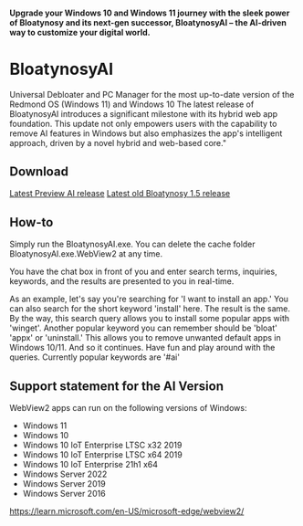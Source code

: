 #### Upgrade your Windows 10 and Windows 11 journey with the sleek power of Bloatynosy and its next-gen successor, BloatynosyAI – the AI-driven way to customize your digital world.

# BloatynosyAI
Universal Debloater and PC Manager for the most up-to-date version of the Redmond OS (Windows 11) and Windows 10
The latest release of BloatynosyAI introduces a significant milestone with its hybrid web app foundation. This update not only empowers users with the capability to remove AI features in Windows but also emphasizes the app's intelligent approach, driven by a novel hybrid and web-based core."

## Download
[Latest Preview AI release](https://github.com/builtbybel/BloatynosyAI/releases)
[Latest old Bloatynosy 1.5 release]([https://github.com/builtbybel/BloatynosyAI/release](https://github.com/builtbybel/Bloatynosy/releases/tag/1.5.0)s)

## How-to
Simply run the BloatynosyAI.exe. You can delete the cache folder BloatynosyAI.exe.WebView2 at any time.

You have the chat box in front of you and enter search terms, inquiries, keywords, and the results are presented to you in real-time.

As an example, let's say you're searching for 'I want to install an app.' You can also search for the short keyword 'install' here. The result is the same. By the way, this search query allows you to install some popular apps with 'winget'. Another popular keyword you can remember should be 'bloat' 'appx' or 'uninstall.' This allows you to remove unwanted default apps in Windows 10/11. And so it continues. Have fun and play around with the queries. Currently popular keywords are '#ai'

## Support statement for the AI Version
WebView2 apps can run on the following versions of Windows:

- Windows 11
- Windows 10
- Windows 10 IoT Enterprise LTSC x32 2019
- Windows 10 IoT Enterprise LTSC x64 2019
- Windows 10 IoT Enterprise 21h1 x64
- Windows Server 2022
- Windows Server 2019
- Windows Server 2016

https://learn.microsoft.com/en-US/microsoft-edge/webview2/


